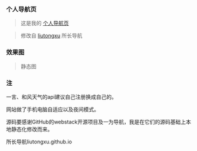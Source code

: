 
### 个人导航页

>这是我的 [个人导航页](https://adamzhenglu.github.io/Navigation)

>修改自 [liutongxu](https://liutongxu.github.io) 所长导航

### 效果图

>静态图



### 注

一言、和风天气的api建议自己注册换成自己的。

网站做了手机电脑自适应以及夜间模式。

源码要感谢GitHub的webstack开源项目及一为导航，我是在它们的源码基础上本地静态化修改而来。

所长导航liutongxu.github.io

